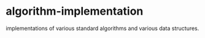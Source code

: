 # algorithm-implementation
implementations of various standard algorithms and various data structures.
